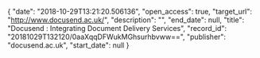 {
  "date": "2018-10-29T13:21:20.506136", 
  "open_access": true, 
  "target_url": "http://www.docusend.ac.uk/", 
  "description": "", 
  "end_date": null, 
  "title": "Docusend : Integrating Document Delivery Services", 
  "record_id": "20181029T132120/0aaXqqDFWukMGhsurhbvww==", 
  "publisher": "docusend.ac.uk", 
  "start_date": null
}

